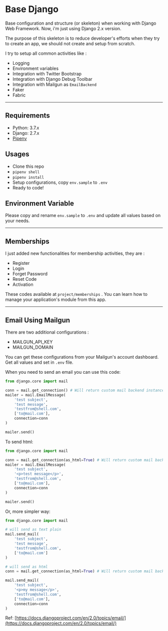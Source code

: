 # Base Django
Base configuration and structure (or skeleton) when working with Django Web Framework.  Now,
i'm just using Django 2.x version.

The purpose of this skeleton is to reduce developer's efforts when they try to create an app,
we should not create and setup from scratch.

I try to setup all common activities like :

- Logging
- Environment variables
- Integration with Twitter Bootstrap
- Integration with Django Debug Toolbar
- Integration with Mailgun as `EmailBackend`
- Faker
- Fabric

---

## Requirements

- Python: 3.7.x
- Django: 2.7.x
- [Pipenv](https://pipenv.readthedocs.io/en/latest/#install-pipenv-today)

## Usages

- Clone this repo
- `pipenv shell`
- `pipenv install`
- Setup configurations, copy `env.sample` to `.env`
- Ready to code!

## Environment Variable

Please copy and rename `env.sample` to `.env` and update all values based
on your needs.

---

## Memberships

I just added new functionalities for membership activities, they are :

- Register
- Login
- Forget Password
- Reset Code
- Activation

These codes available at `project/memberships` .  You can learn how to manage your application's
module from this app.

---

## Email Using Mailgun

There are two additional configurations :

- MAILGUN_API_KEY
- MAILGUN_DOMAIN

You can get these configurations from your Mailgun's account dashboard.  Get all values
and set in `.env` file.

When you need to send an email you can use this code:

```python
from django.core import mail

conn = mail.get_connection() # Will return custom mail backend instance
mailer = mail.EmailMessage(
    'test subject',
    'test message',
    'testfrom@shell.com',
    ['to@mail.com'],
    connection=conn
)

mailer.send()
```

To send html:

```python
from django.core import mail

conn = mail.get_connection(as_html=True) # Will return custom mail backend instance
mailer = mail.EmailMessage(
    'test subject',
    '<p>test message</p>',
    'testfrom@shell.com',
    ['to@mail.com'],
    connection=conn
)

mailer.send()
```

Or, more simpler way:

```python
from django.core import mail

# will send as text plain
mail.send_mail(
    'test subject',
    'test message',
    'testfrom@shell.com',
    ['to@mail.com']
)

# will send as html
conn = mail.get_connection(as_html=True) # Will return custom mail backend instance

mail.send_mail(
    'test subject',
    '<p>my message</p>',
    'testfrom@shell.com',
    ['to@mail.com'],
    connection=conn
)
```

Ref: [https://docs.djangoproject.com/en/2.0/topics/email/](https://docs.djangoproject.com/en/2.0/topics/email/)
